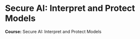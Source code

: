 # Secure AI: Interpret and Protect Models

<!-- Title and short description -->
<p><strong>Course:</strong> Secure AI: Interpret and Protect Models</p>
